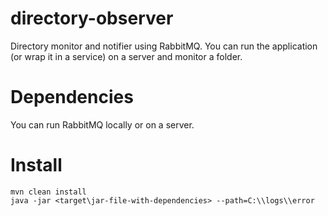 # directory-observer
Directory monitor and notifier using RabbitMQ.
You can run the application (or wrap it in a service) on a server and monitor a folder.

# Dependencies

You can run RabbitMQ locally or on a server.

# Install
```
mvn clean install
java -jar <target\jar-file-with-dependencies> --path=C:\\logs\\error
```

